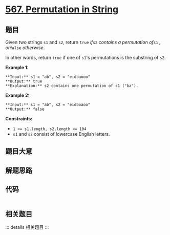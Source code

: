 # [567. Permutation in String](https://leetcode.com/problems/permutation-in-string)

## 题目

Given two strings `s1` and `s2`, return `true` _if_`s2` _contains a
permutation of_`s1` _, or_`false` _otherwise_.

In other words, return `true` if one of `s1`'s permutations is the substring
of `s2`.



**Example 1:**

    
    
    **Input:** s1 = "ab", s2 = "eidbaooo"
    **Output:** true
    **Explanation:** s2 contains one permutation of s1 ("ba").
    

**Example 2:**

    
    
    **Input:** s1 = "ab", s2 = "eidboaoo"
    **Output:** false
    



**Constraints:**

  * `1 <= s1.length, s2.length <= 104`
  * `s1` and `s2` consist of lowercase English letters.


## 题目大意

## 解题思路

## 代码

```javascript

```

## 相关题目

::: details 相关题目
:::
